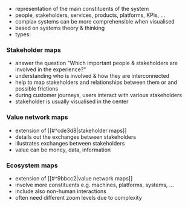 - representation of the main constituents of the system
- people, stakeholders, services, products, platforms, KPIs, ...
- complax systems can be more comprehensible when visualised
- based on systems theory & thinking
- types:

### Stakeholder maps
- answer the question "Which important people & stakeholders are involved in the experience?"
- understanding who is involved & how they are interconnected
- help to map stakeholders and relationships between them or and possible frictions
- during  customer journeys, users interact with various stakeholders
- stakeholder is usually visualised in the center
### Value network maps
- extension of [[#^cde3d8|stakeholder maps]]
- details out the exchanges between stakeholders
- illustrates exchanges between stakeholders
- value can be money, data, information
### Ecosystem maps
- extension of [[#^9bbcc2|value network maps]]
- involve more constituents e.g. machines, platforms, systems, ...
- include also non-human interactions
- often need different zoom levels due to complexity